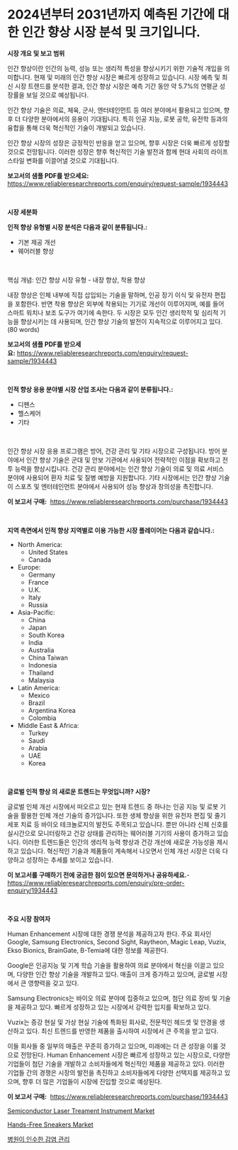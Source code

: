 <p><h1>2024년부터 2031년까지 예측된 기간에 대한 인간 향상 시장 분석 및 크기입니다.</h1></p><p><strong>시장 개요 및 보고 범위</strong></p>
<p><p>인간 향상이란 인간의 능력, 성능 또는 생리적 특성을 향상시키기 위한 기술적 개입을 의미합니다. 현재 및 미래의 인간 향상 시장은 빠르게 성장하고 있습니다. 시장 예측 및 최신 시장 트렌드를 분석한 결과, 인간 향상 시장은 예측 기간 동안 약 5.7%의 연평균 성장률을 보일 것으로 예상됩니다.</p><p>인간 향상 기술은 의료, 체육, 군사, 엔터테인먼트 등 여러 분야에서 활용되고 있으며, 향후 더 다양한 분야에서의 응용이 기대됩니다. 특히 인공 지능, 로봇 공학, 유전학 등과의 융합을 통해 더욱 혁신적인 기술이 개발되고 있습니다.</p><p>인간 향상 시장의 성장은 긍정적인 반응을 얻고 있으며, 향후 시장은 더욱 빠르게 성장할 것으로 전망됩니다. 이러한 성장은 향후 혁신적인 기술 발전과 함께 현대 사회의 라이프스타일 변화를 이끌어낼 것으로 기대됩니다.</p></p>
<p><strong>보고서의 샘플 PDF를 받으세요:</strong> <a href="https://www.reliableresearchreports.com/enquiry/request-sample/1934443">https://www.reliableresearchreports.com/enquiry/request-sample/1934443</a></p>
<p>&nbsp;</p>
<p><strong>시장 세분화</strong></p>
<p><strong>인적 향상 유형별 시장 분석은 다음과 같이 분류됩니다.:</strong></p>
<p><ul><li>기본 제공 개선</li><li>웨어러블 향상</li></ul></p>
<p>&nbsp;</p>
<p><p>핵심 개념: 인간 향상 시장 유형 - 내장 향상, 착용 향상</p><p>내장 향상은 인체 내부에 직접 삽입되는 기술을 말하며, 인공 장기 이식 및 유전자 편집을 포함한다. 반면 착용 향상은 외부에 착용되는 기기로 개선이 이루어지며, 예를 들어 스마트 워치나 보조 도구가 여기에 속한다. 두 시장은 모두 인간 생리학적 및 심리적 기능을 향상시키는 데 사용되며, 인간 향상 기술의 발전이 지속적으로 이루어지고 있다. (80 words)</p></p>
<p><strong>보고서의 샘플 PDF를 받으세요:</strong>&nbsp;<a href="https://www.reliableresearchreports.com/enquiry/request-sample/1934443">https://www.reliableresearchreports.com/enquiry/request-sample/1934443</a></p>
<p>&nbsp;</p>
<p><strong> 인적 향상 응용 분야별 시장 산업 조사는 다음과 같이 분류됩니다.:</strong></p>
<p><ul><li>디펜스</li><li>헬스케어</li><li>기타</li></ul></p>
<p>&nbsp;</p>
<p><p>인간 향상 시장 응용 프로그램은 방어, 건강 관리 및 기타 시장으로 구성됩니다. 방어 분야에서 인간 향상 기술은 군대 및 안보 기관에서 사용되어 전략적인 이점을 확보하고 전투 능력을 향상시킵니다. 건강 관리 분야에서는 인간 향상 기술이 의료 및 의료 서비스 분야에 사용되어 환자 치료 및 질병 예방을 지원합니다. 기타 시장에서는 인간 향상 기술이 스포츠 및 엔터테인먼트 분야에서 사용되어 성능 향상과 창의성을 촉진합니다.</p></p>
<p><strong>이 보고서 구매:</strong>&nbsp; <a href="https://www.reliableresearchreports.com/purchase/1934443">https://www.reliableresearchreports.com/purchase/1934443</a></p>
<p>&nbsp;</p>
<p><strong>지역 측면에서 인적 향상 지역별로 이용 가능한 시장 플레이어는 다음과 같습니다.:</strong></p>
<p><ul>
    <li>
        North America:
        <ul>
            <li>United States</li>
            <li>Canada</li>
        </ul>
    </li>
    <li>
        Europe:
        <ul>
            <li>Germany</li>
            <li>France</li>
            <li>U.K.</li>
            <li>Italy</li>
            <li>Russia</li>
        </ul>
    </li>
    <li>
        Asia-Pacific:
        <ul>
            <li>China</li>
            <li>Japan</li>
            <li>South Korea</li>
            <li>India</li>
            <li>Australia</li>
            <li>China Taiwan</li>
            <li>Indonesia</li>
            <li>Thailand</li>
            <li>Malaysia</li>
        </ul>
    </li>
    <li>
        Latin America:
        <ul>
            <li>Mexico</li>
            <li>Brazil</li>
            <li>Argentina Korea</li>
            <li>Colombia</li>
        </ul>
    </li>
    <li>
        Middle East & Africa:
        <ul>
            <li>Turkey</li>
            <li>Saudi</li>
            <li>Arabia</li>
            <li>UAE</li>
            <li>Korea</li>
        </ul>
    </li>
    </ul></p>
<p>&nbsp;</p>
<p><strong>글로벌 인적 향상 의 새로운 트렌드는 무엇입니까? 시장?</strong></p>
<p><p>글로벌 인체 개선 시장에서 떠오르고 있는 현재 트렌드 중 하나는 인공 지능 및 로봇 기술을 활용한 인체 개선 기술의 증가입니다. 또한 생체 향상을 위한 유전자 편집 및 줄기세포 치료 등 바이오 테크놀로지의 발전도 주목되고 있습니다. 뿐만 아니라 신체 신호를 실시간으로 모니터링하고 건강 상태를 관리하는 웨어러블 기기의 사용이 증가하고 있습니다. 이러한 트렌드들은 인간의 생리적 능력 향상과 건강 개선에 새로운 가능성을 제시하고 있습니다. 혁신적인 기술과 제품들이 계속해서 나오면서 인체 개선 시장은 더욱 다양하고 성장하는 추세를 보이고 있습니다.</p></p>
<p><strong>이 보고서를 구매하기 전에 궁금한 점이 있으면 문의하거나 공유하세요.</strong>- <a href="https://www.reliableresearchreports.com/enquiry/pre-order-enquiry/1934443">https://www.reliableresearchreports.com/enquiry/pre-order-enquiry/1934443</a></p>
<p>&nbsp;</p>
<p><strong>주요 시장 참여자</strong></p>
<p><p>Human Enhancement 시장에 대한 경쟁 분석을 제공하고자 한다. 주요 회사인 Google, Samsung Electronics, Second Sight, Raytheon, Magic Leap, Vuzix, Ekso Bionics, BrainGate, B-Temia에 대한 정보를 제공한다. </p><p>Google은 인공지능 및 기계 학습 기술을 활용하여 의료 분야에서 혁신을 이끌고 있으며, 다양한 인간 향상 기술을 개발하고 있다. 매출이 크게 증가하고 있으며, 글로벌 시장에서 큰 영향력을 갖고 있다. </p><p>Samsung Electronics는 바이오 의료 분야에 집중하고 있으며, 첨단 의료 장비 및 기술을 제공하고 있다. 빠르게 성장하고 있는 시장에서 강력한 입지를 확보하고 있다. </p><p>Vuzix는 증강 현실 및 가상 현실 기술에 특화된 회사로, 전문적인 헤드셋 및 안경을 생산하고 있다. 최신 트렌드를 반영한 제품을 출시하여 시장에서 큰 주목을 받고 있다. </p><p>이들 회사들 중 일부의 매출은 꾸준히 증가하고 있으며, 미래에는 더 큰 성장을 이룰 것으로 전망된다. Human Enhancement 시장은 빠르게 성장하고 있는 시장으로, 다양한 기업들이 첨단 기술을 개발하고 소비자들에게 혁신적인 제품을 제공하고 있다. 이러한 기업들 간의 경쟁은 시장의 발전을 촉진하고 소비자들에게 다양한 선택지를 제공하고 있으며, 향후 더 많은 기업들이 시장에 진입할 것으로 예상된다.</p></p>
<p><strong>이 보고서 구매:</strong>&nbsp;&nbsp;<a href="https://www.reliableresearchreports.com/purchase/1934443">https://www.reliableresearchreports.com/purchase/1934443</a></p>
<p><p><a href="https://github.com/FassouRP/Market-Research-Report-List-3/blob/main/semiconductor-laser-treament-instrument-market.md">Semiconductor Laser Treament Instrument Market</a></p><p><a href="https://github.com/ruddyyedelwadw/Market-Research-Report-List-1/blob/main/hands-free-sneakers-market.md">Hands-Free Sneakers Market</a></p><p><a href="https://github.com/darrellockm3ytan895656/Market-Research-Report-List-1/blob/main/81306258802.md">병원이 인수한 감염 관리</a></p></p>
